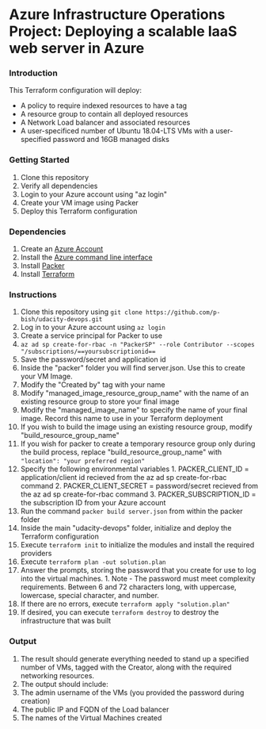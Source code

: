 # Azure Infrastructure Operations Project: Deploying a scalable IaaS web server in Azure

### Introduction
This Terraform configuration will deploy:
- A policy to require indexed resources to have a tag
- A resource group to contain all deployed resources
- A Network Load balancer and associated resources
- A user-specificed number of Ubuntu 18.04-LTS VMs with a user-specified password and 16GB managed disks

### Getting Started
1. Clone this repository
2. Verify all dependencies
2. Login to your Azure account using "az login"
3. Create your VM image using Packer
4. Deploy this Terraform configuration

### Dependencies
1. Create an [Azure Account](https://portal.azure.com) 
2. Install the [Azure command line interface](https://docs.microsoft.com/en-us/cli/azure/install-azure-cli?view=azure-cli-latest)
3. Install [Packer](https://www.packer.io/downloads)
4. Install [Terraform](https://www.terraform.io/downloads.html)

### Instructions
1. Clone this repository using `git clone https://github.com/p-bish/udacity-devops.git`
2. Log in to your Azure account using `az login`
3. Create a service principal for Packer to use
  1. `az ad sp create-for-rbac -n "PackerSP" --role Contributor --scopes "/subscriptions/==yoursubscriptionid==`
  2. Save the password/secret and application id
4. Inside the "packer" folder you will find server.json. Use this to create your VM Image.
  1. Modify the "Created by" tag with your name
  2. Modify "managed_image_resource_group_name" with the name of an existing resource group to store your final image
  3. Modify the "managed_image_name" to specify the name of your final image. Record this name to use in your Terraform deployment
  4. If you wish to build the image using an existing resource group, modify "build_resource_group_name" 
  5. If you wish for packer to create a temporary resource group only during the build process, replace "build_resource_group_name" with `"location": "your preferred region"`
  6. Specify the following environmental variables
    1. PACKER_CLIENT_ID = application/client id recieved from the az ad sp create-for-rbac command
    2. PACKER_CLIENT_SECRET = password/secret recieved from the az ad sp create-for-rbac command
    3. PACKER_SUBSCRIPTION_ID = the subscription ID from your Azure account
  7. Run the command `packer build server.json` from within the packer folder
5. Inside the main "udacity-devops" folder, initialize and deploy the Terraform configuration
  1. Execute `terraform init` to initialize the modules and install the required providers
  2. Execute `terraform plan -out solution.plan`
  3. Answer the prompts, storing the password that you create for use to log into the virtual machines.
    1. Note - The password must meet complexity requirements. Between 6 and 72 characters long, with uppercase, lowercase, special character, and number. 
  4. If there are no errors, execute `terraform apply "solution.plan"`
6. If desired, you can execute `terraform destroy` to destroy the infrastructure that was built

### Output
1. The result should generate everything needed to stand up a specified number of VMs, tagged with the Creator, along with the required networking resources.
2. The output should include:
  1. The admin username of the VMs (you provided the password during creation)
  2. The public IP and FQDN of the Load balancer
  3. The names of the Virtual Machines created

